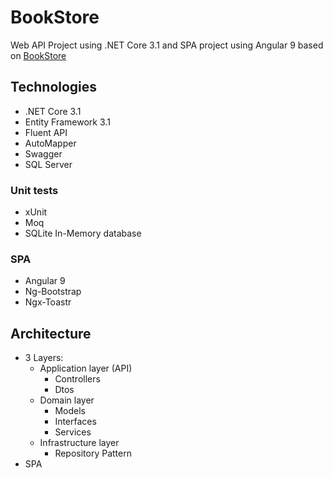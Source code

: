 # BookStore
Web API Project using .NET Core 3.1 and SPA project using Angular 9 based on [BookStore](https://github.com/henriquesd/BookStore)

## Technologies
- .NET Core 3.1
- Entity Framework 3.1
- Fluent API
- AutoMapper
- Swagger
- SQL Server

### Unit tests
- xUnit
- Moq
- SQLite In-Memory database

### SPA
- Angular 9
- Ng-Bootstrap
- Ngx-Toastr

## Architecture
- 3 Layers:
  - Application layer (API)
    - Controllers
    - Dtos
  - Domain layer
    - Models
    - Interfaces
    - Services
  - Infrastructure layer
    - Repository Pattern
- SPA
